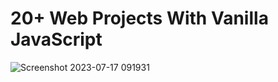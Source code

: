 # 20+ Web Projects With Vanilla JavaScript
![Screenshot 2023-07-17 091931](https://github.com/YousefMaher179/Kalbonyan-Elmarsos/assets/106788176/40bec25b-166a-493e-b56f-d3756c09f25e)
